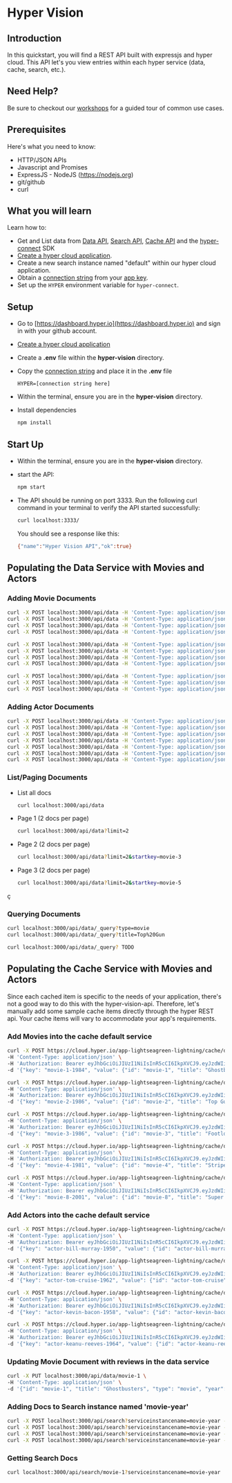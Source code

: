 # Hyper Vision

## Introduction

In this quickstart, you will find a REST API built with expressjs and hyper cloud.  This API let's you view entries within each hyper service (data, cache, search, etc.).  


## Need Help?

Be sure to checkout our [workshops](https://github.com/hyper63/workshops-expressjs) for a guided tour of common use cases. 

## Prerequisites

Here's what you need to know:

- HTTP/JSON APIs
- Javascript and Promises
- ExpressJS - NodeJS (https://nodejs.org)
- git/github
- curl

## What you will learn

Learn how to:

- Get and List data from [Data API](https://docs.hyper.io/cloud/data-api), [Search API](https://docs.hyper.io/cloud/search-api), [Cache API](https://docs.hyper.io/cloud/cache-api) and the [hyper-connect](https://docs.hyper.io/cloud/hyper-connect) SDK 
- [Create a hyper cloud application](https://docs.hyper.io/cloud/applications#zl-creating-a-new-hyper-application).
- Create a new search instance named "default" within our hyper cloud application.
- Obtain a [connection string](https://docs.hyper.io/cloud/app-keys#6s-copying-the-key-secret-and-connection-string) from your [app key](https://docs.hyper.io/cloud/app-keys).
- Set up the `HYPER` environment variable for `hyper-connect`.

## Setup

- Go to [https://dashboard.hyper.io](https://dashboard.hyper.io) and sign in with your github account.
- [Create a hyper cloud application](https://docs.hyper.io/cloud/applications#zl-creating-a-new-hyper-application)
- Create a **.env** file within the **hyper-vision** directory.
- Copy the [connection string](https://docs.hyper.io/cloud/app-keys#6s-copying-the-key-secret-and-connection-string) and place it in the **.env** file

    ```
    HYPER=[connection string here]
    ```

- Within the terminal, ensure you are in the **hyper-vision** directory.
- Install dependencies 

    ```sh
    npm install
    ```

## Start Up

- Within the terminal, ensure you are in the **hyper-vision** directory.
- start the API:

    ```sh
    npm start
    ```

- The API should be running on port 3333.  Run the following curl command in your terminal to verify the API started successfully:

    ```sh
    curl localhost:3333/
    ```

    You should see a response like this:

    ```sh
    {"name":"Hyper Vision API","ok":true}
    ```

## Populating the Data Service with Movies and Actors


### Adding Movie Documents

```sh
curl -X POST localhost:3000/api/data -H 'Content-Type: application/json' -d '{"id": "movie-1", "title": "Ghostbusters", "type": "movie", "year": "1984"}'
curl -X POST localhost:3000/api/data -H 'Content-Type: application/json' -d '{"id": "movie-2", "title": "Top Gun", "type": "movie", "year": "1986"}'
curl -X POST localhost:3000/api/data -H 'Content-Type: application/json' -d '{"id": "movie-3", "title": "Footloose", "type": "movie", "year": "1986"}'
curl -X POST localhost:3000/api/data -H 'Content-Type: application/json' -d '{"id": "movie-4", "title": "Stripes", "type": "movie", "year": "1981"}'

curl -X POST localhost:3000/api/data -H 'Content-Type: application/json' -d '{"id": "movie-5", "title": "Meatballs", "type": "movie", "year": "1979"}'
curl -X POST localhost:3000/api/data -H 'Content-Type: application/json' -d '{"id": "movie-6", "title": "Matrix", "type": "movie", "year": "1999"}'
curl -X POST localhost:3000/api/data -H 'Content-Type: application/json' -d '{"id": "movie-7", "title": "Usual Suspects", "type": "movie", "year": "1995"}'
curl -X POST localhost:3000/api/data -H 'Content-Type: application/json' -d '{"id": "movie-8", "title": "Super Troopers", "type": "movie", "year": "2001"}'

curl -X POST localhost:3000/api/data -H 'Content-Type: application/json' -d '{ "id": "movie-11","title": "Step Brothers","type": "movie","year": "2008"}'
curl -X POST localhost:3000/api/data -H 'Content-Type: application/json' -d '{"id": "movie-13","title": "Inception","type": "movie","year": "2010"}'
curl -X POST localhost:3000/api/data -H 'Content-Type: application/json' -d '{"id": "movie-14","title": "Stir Crazy","type": "movie","year": "1980"}'
```

### Adding Actor Documents

```sh
curl -X POST localhost:3000/api/data -H 'Content-Type: application/json' -d '{"id": "actor-bill-murray", "name": "Bill Murray", "type": "actor", "born": "1950"}'
curl -X POST localhost:3000/api/data -H 'Content-Type: application/json' -d '{"id": "actor-tom-cruise", "name": "Tom Cruise", "type": "actor", "born": "1962"}'
curl -X POST localhost:3000/api/data -H 'Content-Type: application/json' -d '{"id": "actor-kevin-bacon", "name": "Kevin Bacon", "type": "actor", "born": "1958"}'
curl -X POST localhost:3000/api/data -H 'Content-Type: application/json' -d '{"id": "actor-keanu-reeves", "name": "Keanu Reeves", "type": "actor", "born": "1964"}'
curl -X POST localhost:3000/api/data -H 'Content-Type: application/json' -d '{"id": "actor-kevin-spacey", "name": "Kevin Spacey", "type": "actor", "born": "1959"}'
curl -X POST localhost:3000/api/data -H 'Content-Type: application/json' -d '{"id": "actor-gene-wilder", "name": "Gene Wilder", "type": "actor", "born": "1933"}'
curl -X POST localhost:3000/api/data -H 'Content-Type: application/json' -d '{"id": "actor-leonardo-dicaprio", "name": "Leonardo Dicaprio", "type": "actor", "born": "1974"}'
```

### List/Paging Documents

- List all docs

    ```sh
    curl localhost:3000/api/data
    ```

- Page 1 (2 docs per page)

    ```sh
    curl localhost:3000/api/data?limit=2 
    ```

- Page 2 (2 docs per page)

    ```sh
    curl localhost:3000/api/data?limit=2&startkey=movie-3
    ```

- Page 3 (2 docs per page)

    ```sh
    curl localhost:3000/api/data?limit=2&startkey=movie-5
    ```
ç
### Querying Documents

```sh
curl localhost:3000/api/data/_query?type=movie
curl localhost:3000/api/data/_query?title=Top%20Gun

curl localhost:3000/api/data/_query? TODO

```

## Populating the Cache Service with Movies and Actors

Since each cached item is specific to the needs of your application, there's not a good way to do this with the hyper-vision-api.  Therefore, let's manually add some sample cache items directly through the hyper REST api. Your cache items will vary to accommodate your app's requirements.  

### Add Movies into the cache default service

```sh
curl -X POST https://cloud.hyper.io/app-lightseagreen-lightning/cache/default \
-H 'Content-Type: application/json' \
-H 'Authorization: Bearer eyJhbGciOiJIUzI1NiIsInR5cCI6IkpXVCJ9.eyJzdWIiOiJ4YXZodXhyYXVnZnplaWZvZ2dhbWcyZnlrbHliMzE1MyIsImlhdCI6MTYzODI4MDEwN30.QAebFgPCfirvWWM1Dbx0ZJrRUwMxTmJhU5c3Og3LSs0' \
-d '{"key": "movie-1-1984", "value": {"id": "movie-1", "title": "Ghostbusters"}, "ttl":"10d"}'
```

```sh
curl -X POST https://cloud.hyper.io/app-lightseagreen-lightning/cache/default \
-H 'Content-Type: application/json' \
-H 'Authorization: Bearer eyJhbGciOiJIUzI1NiIsInR5cCI6IkpXVCJ9.eyJzdWIiOiJ4YXZodXhyYXVnZnplaWZvZ2dhbWcyZnlrbHliMzE1MyIsImlhdCI6MTYzODI4MDEwN30.QAebFgPCfirvWWM1Dbx0ZJrRUwMxTmJhU5c3Og3LSs0' \
-d '{"key": "movie-2-1986", "value": {"id": "movie-2", "title": "Top Gun"}, "ttl":"10d"}'
```

```sh
curl -X POST https://cloud.hyper.io/app-lightseagreen-lightning/cache/default \
-H 'Content-Type: application/json' \
-H 'Authorization: Bearer eyJhbGciOiJIUzI1NiIsInR5cCI6IkpXVCJ9.eyJzdWIiOiJ4YXZodXhyYXVnZnplaWZvZ2dhbWcyZnlrbHliMzE1MyIsImlhdCI6MTYzODI4MDEwN30.QAebFgPCfirvWWM1Dbx0ZJrRUwMxTmJhU5c3Og3LSs0' \
-d '{"key": "movie-3-1986", "value": {"id": "movie-3", "title": "Footloose"}, "ttl":"10d"}'
```

```sh
curl -X POST https://cloud.hyper.io/app-lightseagreen-lightning/cache/default \
-H 'Content-Type: application/json' \
-H 'Authorization: Bearer eyJhbGciOiJIUzI1NiIsInR5cCI6IkpXVCJ9.eyJzdWIiOiJ4YXZodXhyYXVnZnplaWZvZ2dhbWcyZnlrbHliMzE1MyIsImlhdCI6MTYzODI4MDEwN30.QAebFgPCfirvWWM1Dbx0ZJrRUwMxTmJhU5c3Og3LSs0' \
-d '{"key": "movie-4-1981", "value": {"id": "movie-4", "title": "Stripes"}, "ttl":"10d"}'
```

```sh
curl -X POST https://cloud.hyper.io/app-lightseagreen-lightning/cache/default \
-H 'Content-Type: application/json' \
-H 'Authorization: Bearer eyJhbGciOiJIUzI1NiIsInR5cCI6IkpXVCJ9.eyJzdWIiOiJ4YXZodXhyYXVnZnplaWZvZ2dhbWcyZnlrbHliMzE1MyIsImlhdCI6MTYzODI4MDEwN30.QAebFgPCfirvWWM1Dbx0ZJrRUwMxTmJhU5c3Og3LSs0' \
-d '{"key": "movie-8-2001", "value": {"id": "movie-8", "title": "Super Troopers"}, "ttl":"10d"}'
```

### Add Actors into the cache default service

```sh
curl -X POST https://cloud.hyper.io/app-lightseagreen-lightning/cache/default \
-H 'Content-Type: application/json' \
-H 'Authorization: Bearer eyJhbGciOiJIUzI1NiIsInR5cCI6IkpXVCJ9.eyJzdWIiOiJ4YXZodXhyYXVnZnplaWZvZ2dhbWcyZnlrbHliMzE1MyIsImlhdCI6MTYzODI4MDEwN30.QAebFgPCfirvWWM1Dbx0ZJrRUwMxTmJhU5c3Og3LSs0' \
-d '{"key": "actor-bill-murray-1950", "value": {"id": "actor-bill-murray", "name": "Bill Murray", "born": "1950"}}'
```


```sh
curl -X POST https://cloud.hyper.io/app-lightseagreen-lightning/cache/default \
-H 'Content-Type: application/json' \
-H 'Authorization: Bearer eyJhbGciOiJIUzI1NiIsInR5cCI6IkpXVCJ9.eyJzdWIiOiJ4YXZodXhyYXVnZnplaWZvZ2dhbWcyZnlrbHliMzE1MyIsImlhdCI6MTYzODI4MDEwN30.QAebFgPCfirvWWM1Dbx0ZJrRUwMxTmJhU5c3Og3LSs0' \
-d '{"key": "actor-tom-cruise-1962", "value": {"id": "actor-tom-cruise", "name": "Tom Cruise", "born": "1962"}}'
```

```sh
curl -X POST https://cloud.hyper.io/app-lightseagreen-lightning/cache/default \
-H 'Content-Type: application/json' \
-H 'Authorization: Bearer eyJhbGciOiJIUzI1NiIsInR5cCI6IkpXVCJ9.eyJzdWIiOiJ4YXZodXhyYXVnZnplaWZvZ2dhbWcyZnlrbHliMzE1MyIsImlhdCI6MTYzODI4MDEwN30.QAebFgPCfirvWWM1Dbx0ZJrRUwMxTmJhU5c3Og3LSs0' \
-d '{"key": "actor-kevin-bacon-1958", "value": {"id": "actor-kevin-bacon", "name": "Kevin Bacon", "born": "1958"}}'
```

```sh
curl -X POST https://cloud.hyper.io/app-lightseagreen-lightning/cache/default \
-H 'Content-Type: application/json' \
-H 'Authorization: Bearer eyJhbGciOiJIUzI1NiIsInR5cCI6IkpXVCJ9.eyJzdWIiOiJ4YXZodXhyYXVnZnplaWZvZ2dhbWcyZnlrbHliMzE1MyIsImlhdCI6MTYzODI4MDEwN30.QAebFgPCfirvWWM1Dbx0ZJrRUwMxTmJhU5c3Og3LSs0' \
-d '{"key": "actor-keanu-reeves-1964", "value": {"id": "actor-keanu-reeves", "name": "Keanu Reeves", "born": "1964"}}'
```

### Updating Movie Document with reviews in the data service

```sh
curl -X PUT localhost:3000/api/data/movie-1 \
-H 'Content-Type: application/json' \
-d '{"id": "movie-1", "title": "Ghostbusters", "type": "movie", "year": "1984", "reviews": [{"ratingService": "imdb", "rating": 4}]}'
```

### Adding Docs to Search instance named 'movie-year'

```sh
curl -X POST localhost:3000/api/search?serviceinstancename=movie-year -H 'Content-Type: application/json' -d '{"id": "movie-1", "title": "Ghostbusters", "type": "movie", "year": "1984"}'
curl -X POST localhost:3000/api/search?serviceinstancename=movie-year -H 'Content-Type: application/json' -d '{"id": "movie-2", "title": "Top Gun", "type": "movie", "year": "1986"}'
curl -X POST localhost:3000/api/search?serviceinstancename=movie-year -H 'Content-Type: application/json' -d '{"id": "movie-3", "title": "Footloose", "type": "movie", "year": "1986"}'
curl -X POST localhost:3000/api/search?serviceinstancename=movie-year -H 'Content-Type: application/json' -d '{"id": "movie-4", "title": "Stripes", "type": "movie", "year": "1981"}'
```

### Getting Search Docs

```sh
curl localhost:3000/api/search/movie-1?serviceinstancename=movie-year 
```

